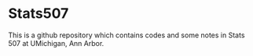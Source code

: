 # Stats507
This is a github repository which contains codes and some notes in Stats 507 at UMichigan, Ann Arbor.
